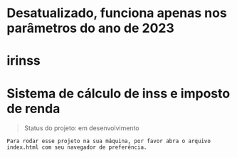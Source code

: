 <h1>Desatualizado, funciona apenas nos parâmetros do ano de 2023</h1>

# irinss
<h1>Sistema de cálculo de inss e imposto de renda</h1>



> Status do projeto: em desenvolvimento




```
Para rodar esse projeto na sua máquina, por favor abra o arquivo
index.html com seu navegador de preferência.
```

